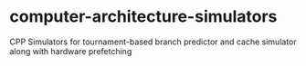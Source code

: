 # computer-architecture-simulators
CPP Simulators for tournament-based branch predictor and cache simulator along with hardware prefetching
